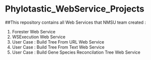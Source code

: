 # Phylotastic_WebService_Projects
##This repository contains all Web Services that NMSU team created :
1. Forester Web Service 
2. WSExecution Web Service
3. User Case : Build Tree From URL Web Service
4. User Case : Build Tree From Text Web Service
5. User Case : Build Gene Species Reconcilation Tree Web Service
